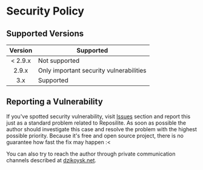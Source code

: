# Security Policy

## Supported Versions

| Version | Supported                               |
|:-------:|-----------------------------------------|
| < 2.9.x | Not supported                           |
|  2.9.x  | Only important security vulnerabilities |
|   3.x   | Supported                               |

## Reporting a Vulnerability

If you've spotted security vulnerability, 
visit [Issues](https://github.com/dzikoysk/reposilite/issues) section and report this just as a standard problem related to Reposilite.
As soon as possible the author should investigate this case and resolve the problem with the highest possible priority. 
Because it's free and open source project, there is no guarantee how fast the fix may happen :<

You can also try to reach the author through private communication channels described at [dzikoysk.net](https://dzikoysk.net/#contact).
